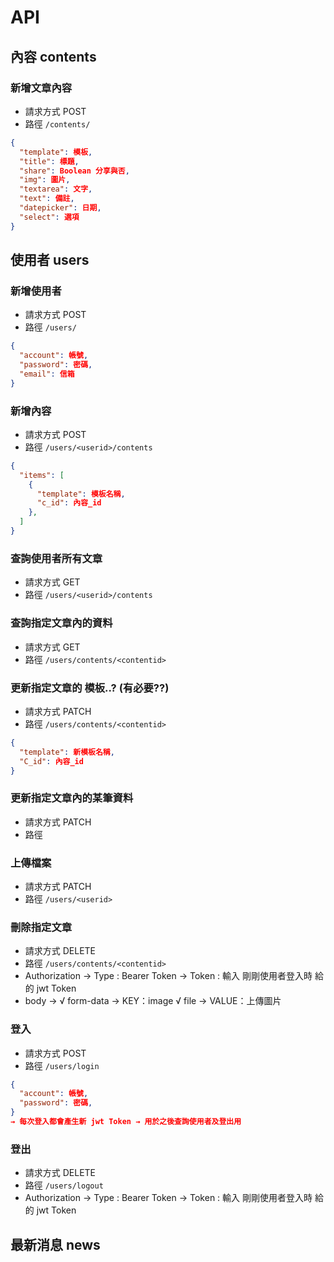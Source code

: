 # API

## 內容 contents
### 新增文章內容
- 請求方式 POST
- 路徑 `/contents/`
```json
{
  "template": 模板,
  "title": 標題,
  "share": Boolean 分享與否,
  "img": 圖片,
  "textarea": 文字,
  "text": 備註,
  "datepicker": 日期,
  "select": 選項
}
```

## 使用者 users
### 新增使用者
- 請求方式 POST
- 路徑 `/users/`
```json
{
  "account": 帳號,
  "password": 密碼,
  "email": 信箱
}
```

### 新增內容
- 請求方式 POST
- 路徑 `/users/<userid>/contents`
```json
{
  "items": [
    {
      "template": 模板名稱,
      "c_id": 內容_id
    },
  ]
}
```

### 查詢使用者所有文章
- 請求方式 GET
- 路徑 `/users/<userid>/contents`

### 查詢指定文章內的資料
- 請求方式 GET
- 路徑 `/users/contents/<contentid>`

### 更新指定文章的 模板..? (有必要??)
- 請求方式 PATCH
- 路徑 `/users/contents/<contentid>`
```json
{
  "template": 新模板名稱,
  "C_id": 內容_id
}
```

### 更新指定文章內的某筆資料
- 請求方式 PATCH
- 路徑

### 上傳檔案
- 請求方式 PATCH
- 路徑 `/users/<userid>`

### 刪除指定文章
- 請求方式 DELETE
- 路徑 `/users/contents/<contentid>`
- Authorization → Type : Bearer Token → Token : 輸入 剛剛使用者登入時 給的 jwt Token
- body → √ form-data → KEY：image √ file → VALUE：上傳圖片

### 登入
- 請求方式 POST
- 路徑 `/users/login`
```json
{
  "account": 帳號,
  "password": 密碼,
}
→ 每次登入都會產生新 jwt Token → 用於之後查詢使用者及登出用
```

### 登出
- 請求方式 DELETE
- 路徑 `/users/logout`
- Authorization → Type : Bearer Token → Token : 輸入 剛剛使用者登入時 給的 jwt Token
## 最新消息 news
